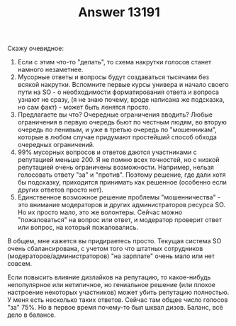 ﻿---
title: "Answer 13191"
se.owner.user_id: 277721
se.owner.display_name: "Victor Gorban"
se.owner.link: "https://ru.meta.stackoverflow.com/users/277721/victor-gorban"
se.answer_id: 13191
se.question_id: 13182
se.post_type: answer
se.is_accepted: False
---
<p>Скажу очевидное:</p>
<ol>
<li>Если с этим что-то &quot;делать&quot;, то схема накрутки голосов станет намного незаметнее.</li>
<li>Мусорные ответы и вопросы будут создаваться тысячами без всякой накрутки. Вспомните первые курсы универа и начало своего пути на SO - о необходимости форматирования ответа и вопроса узнают не сразу, (я не знаю почему, вроде написана же подсказка, но сам факт) - может быть ленятся просто.</li>
<li>Предлагаете вы что? Очередные ограничения вводить? Любые ограничения в первую очередь бьют по честным людям, во вторую очередь по ленивым, и уже в третью очередь по &quot;мошенникам&quot;, которые в любом случае придумают простейший способ обхода очередных ограничений.</li>
<li>99% мусорных вопросов и ответов даются участниками с репутацией меньше 200. Я не помню всех точностей, но с низкой репутацией очень ограничены возможности. Например, нельзя голосовать ответу &quot;за&quot; и &quot;против&quot;. Поэтому решение, где дали хотя бы подсказку, приходится принимать как решенное (особенно если других ответов просто нет).</li>
<li>Единственное возможное решение проблемы &quot;мошенничества&quot; - это внимание модераторов и других администраторов ресурса SO. Но их просто мало, это же волонтеры. Сейчас можно &quot;пожаловаться&quot; на вопрос или ответ, и модератор проверит ответ или вопрос, на который пожаловались.</li>
</ol>
<p>В общем, мне кажется вы придираетесь просто. Текущая система SO очень сбалансирована, с учетом того что штатных сотрудников (модераторов/администраторов) &quot;на зарплате&quot; очень мало или нет совсем.</p>
<p>Если повысить влияние дизлайков на репутацию, то какое-нибудь непопулярное или нетипичное, но гениальное решение (или плохое настроение некоторых участников) может убить репутацию полностью. У меня есть несколько таких ответов. Сейчас там общее число голосов &quot;за&quot; 75%. Но в первое время почему-то был шквал дизов. Баланс, всё дело в балансе.</p>
